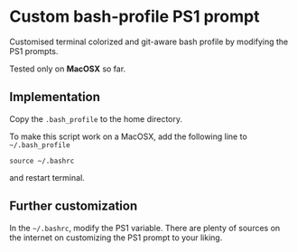 # Custom bash-profile PS1 prompt
Customised terminal colorized and git-aware bash profile by modifying the PS1 prompts.

Tested only on **MacOSX** so far.

## Implementation
Copy the `.bash_profile` to the home directory.

To make this script work on a MacOSX, add the following line to `~/.bash_profile`
```
source ~/.bashrc
```
and restart terminal.

## Further customization
In the `~/.bashrc`, modify the PS1 variable. There are plenty of sources on the internet on customizing the PS1 prompt to your liking.
